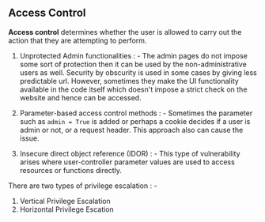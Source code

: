 

## Access Control

**Access control** determines whether the user is allowed to carry out the action that they are attempting to perform.

1. Unprotected Admin functionalities : - The admin pages do not impose some sort of protection then it can be used by the non-administrative users as well.
	Security by obscurity is used in some cases by giving less predictable url. However, sometimes they make the UI functionality available in the code itself which doesn't impose a strict check on the website and hence can be accessed.

2. Parameter-based access control methods : - Sometimes the parameter such as `admin = True` is added or perhaps a cookie decides if a user is admin or not, or a request header. This approach also can cause the issue.

3. Insecure direct object reference (IDOR) : - This type of vulnerability arises where user-controller parameter values are used to access resources or functions directly.


There are two types of privilege escalation : - 
1. Vertical Privilege Escalation
2. Horizontal Privilege Escation
